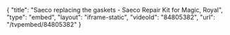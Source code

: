 {
    "title": "Saeco replacing the gaskets - Saeco Repair Kit for Magic, Royal",
    "type": "embed",
    "layout": "iframe-static",
    "videoId": "84805382",
    "url": "\/tvpembed\/84805382"
}